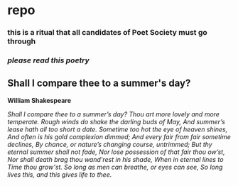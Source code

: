 # repo

### this is a ritual that all candidates of Poet Society must go through
### *please read this poetry*

## Shall I compare thee to a summer's day?
__William Shakespeare__

*Shall I compare thee to a summer’s day?*
*Thou art more lovely and more temperate.*
*Rough winds do shake the darling buds of May,*
*And summer’s lease hath all too short a date.*
*Sometime too hot the eye of heaven shines,*
*And often is his gold complexion dimmed;*
*And every fair from fair sometime declines,*
*By chance, or nature’s changing course, untrimmed;*
*But thy eternal summer shall not fade,*
*Nor lose possession of that fair thou ow’st,*
*Nor shall death brag thou wand'rest in his shade,*
*When in eternal lines to Time thou grow'st.*
*So long as men can breathe, or eyes can see,*
*So long lives this, and this gives life to thee.*
